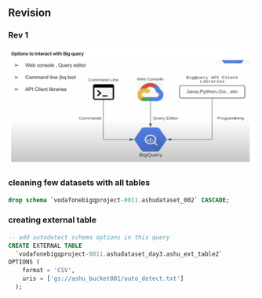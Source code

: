 ## Revision 

### Rev 1 

<img src="rev1.png">

### cleaning few datasets with all tables 

```sql
drop schema `vodafonebigqproject-0011.ashudataset_002` CASCADE;
```


### creating external table 

```sql
-- add autodetect schema options in this query
CREATE EXTERNAL TABLE
  `vodafonebigqproject-0011.ashudataset_day3.ashu_ext_table2`
OPTIONS (
    format = 'CSV',
    uris = ['gs://ashu_bucket001/auto_detect.txt']
  );
```
